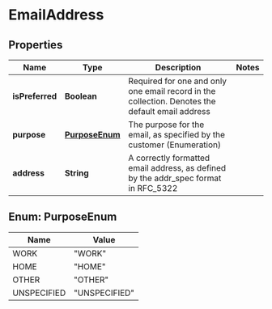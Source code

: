 
# EmailAddress

## Properties
Name | Type | Description | Notes
------------ | ------------- | ------------- | -------------
**isPreferred** | **Boolean** | Required for one and only one email record in the collection. Denotes the default email address | 
**purpose** | [**PurposeEnum**](#PurposeEnum) | The purpose for the email, as specified by the customer (Enumeration) | 
**address** | **String** | A correctly formatted email address, as defined by the addr_spec format in RFC_5322 | 


<a name="PurposeEnum"></a>
## Enum: PurposeEnum
Name | Value
---- | -----
WORK | &quot;WORK&quot;
HOME | &quot;HOME&quot;
OTHER | &quot;OTHER&quot;
UNSPECIFIED | &quot;UNSPECIFIED&quot;



